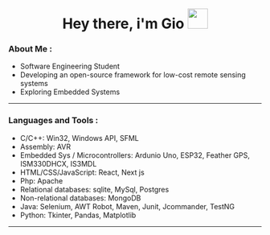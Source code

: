   <h1 align="center">Hey there, i'm Gio <img src="https://media.giphy.com/media/hvRJCLFzcasrR4ia7z/giphy.gif" width="40"></h1>

### About Me :

- Software Engineering Student
- Developing an open-source framework for low-cost remote sensing systems
- Exploring Embedded Systems
---

### Languages and Tools :
  - C/C++: Win32, Windows API, SFML
  - Assembly: AVR
  - Embedded Sys / Microcontrollers: Ardunio Uno, ESP32, Feather GPS, ISM330DHCX, IS3MDL
  - HTML/CSS/JavaScript: React, Next js
  - Php: Apache
  - Relational databases: sqlite, MySql, Postgres
  - Non-relational databases: MongoDB
  - Java: Selenium, AWT Robot, Maven, Junit, Jcommander, TestNG
  - Python: Tkinter, Pandas, Matplotlib
---
